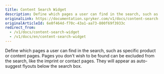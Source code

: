 ```yaml
---
title: Content Search Widget
description: Define which pages a user can find in the search, such as specific product or content pages.
originalLink: https://documentation.spryker.com/v1/docs/content-search-widget
originalArticleId: 6e0f464d-f70c-43a1-aa73-800f69f3933c
redirect_from:
  - /v1/docs/content-search-widget
  - /v1/docs/en/content-search-widget
---
```


Define which pages a user can find in the search, such as specific product or content pages. Pages you don't wish to be found can be excluded from the search, like the imprint or contact pages. They will appear as auto-suggest flyouts below the search box.


